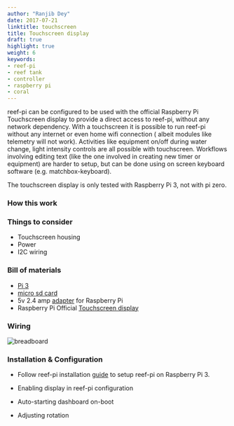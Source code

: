 ```yaml
---
author: "Ranjib Dey"
date: 2017-07-21
linktitle: touchscreen
title: Touchscreen display
draft: true
highlight: true
weight: 6
keywords:
- reef-pi
- reef tank
- controller
- raspberry pi
- coral
---
```


reef-pi can be configured to be used with the official Raspberry Pi Touchscreen display to provide a direct access to reef-pi, without any network dependency. With a touchscreen it is possible to run reef-pi without any internet or even home wifi connection ( albeit modules like telemetry will not work). Activities like equipment on/off during water change, light intensity controls  are all possible with touchscreen. Workflows involving editing text (like the one involved in creating new timer or equipment) are harder to setup, but can be done using on screen keyboard software (e.g. matchbox-keyboard).

The touchscreen display is only tested with Raspberry Pi 3, not with pi zero.

### How this work

### Things to consider

- Touchscreen housing
- Power
- I2C wiring

### Bill of materials

- [Pi 3](https://www.adafruit.com/product/3055)
- [micro sd card](https://www.adafruit.com/product/2693)
- 5v 2.4 amp [adapter](https://www.adafruit.com/product/1995) for Raspberry Pi
- Raspberry Pi Official [Touchscreen display]()

### Wiring

![breadboard](/img/light/display.png)

### Installation & Configuration

- Follow reef-pi installation [guide](../../guides/intro) to setup reef-pi on Raspberry Pi 3.

- Enabling display in reef-pi configuration
- Auto-starting dashboard on-boot
- Adjusting rotation
